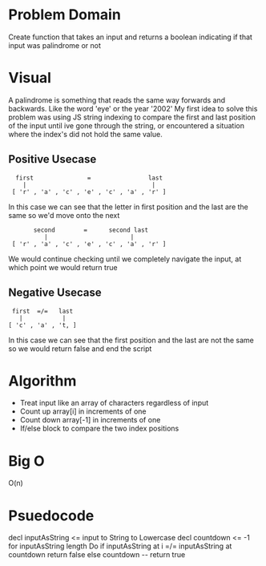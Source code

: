 # Problem Domain
Create function that takes an input and returns a boolean indicating if that input was palindrome or not
# Visual
A palindrome is something that reads the same way forwards and backwards.
Like the word 'eye' or the year '2002'
My first idea to solve this problem was using JS string indexing to compare the first and last position of the input
until ive gone through the string, or encountered a situation where the index's did not hold the same value. 

## Positive Usecase
      first               =                last
        |                                   |
     [ 'r' , 'a' , 'c' , 'e' , 'c' , 'a' , 'r' ]
       
In this case we can see that the letter in first position and the last are the same so we'd move onto the next

           second        =      second last
              |                       |
     [ 'r' , 'a' , 'c' , 'e' , 'c' , 'a' , 'r' ]

We would continue checking until we completely navigate the input, at which point we would return true

## Negative Usecase

     first  =/=   last
       |           |
    [ 'c' , 'a' , 't, ]

In this case we can see that the first position and the last are not the same so we would return false and end the script

# Algorithm
* Treat input like an array of characters regardless of input
* Count up array[i] in increments of one
* Count down array[-1] in increments of one
* If/else block to compare the two index positions

# Big O
O(n)

# Psuedocode
decl inputAsString <= input to String to Lowercase
decl countdown <= -1
for inputAsString length Do
    if inputAsString at i =/= inputAsString at countdown 
        return false
    else 
        countdown --
return true
